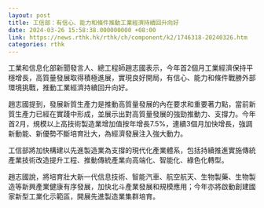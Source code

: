 ```yaml
---
layout: post
title: 工信部：有信心、能力和條件推動工業經濟持續回升向好
date: 2024-03-26 15:58:38.000000000 +08:00
link: https://news.rthk.hk/rthk/ch/component/k2/1746318-20240326.htm
categories: rthk
---
```


工業和信息化部新聞發言人、總工程師趙志國表示，今年首2個月工業經濟保持平穩增長，高質量發展取得積極進展，實現良好開局，有信心、能力和條件戰勝外部環境挑戰，推動工業經濟持續回升向好。

趙志國提到，發展新質生產力是推動高質量發展的內在要求和重要著力點，當前新質生產力已經在實踐中形成，並展示出對高質量發展的強勁推動力、支撐力。今年首2月，規模以上高技術製造業增加值按年增長7.5%，連續3個月加快增長，強調新動能、新優勢不斷培育壯大，為經濟發展注入強大動力。

工信部將加快構建以先進製造業為支撐的現代化產業體系，包括持續推進實施傳統產業技術改造提升工程、推動傳統產業向高端化、智能化、綠色化轉型。

趙志國說，將培育壯大新一代信息技術、智能汽車、航空航天、生物製藥、生物製造等新興產業健康有序發展，加快北斗產業發展和規模應用；今年亦將啟動創建國家新型工業化示範區，開展先進製造業集群培育。

